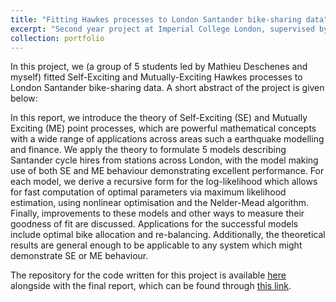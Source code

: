 ```yaml
---
title: "Fitting Hawkes processes to London Santander bike-sharing data"
excerpt: "Second year project at Imperial College London, supervised by [Dr Francesco Sanna Passino](https://fraspass.github.io/)."
collection: portfolio
---
```


In this project, we (a group of 5 students led by Mathieu Deschenes and myself) fitted Self-Exciting and Mutually-Exciting Hawkes processes to London Santander bike-sharing data. A short abstract of the project is given below:

In this report, we introduce the theory of Self-Exciting (SE) and Mutually Exciting (ME) point processes, which are powerful mathematical concepts with a wide range of applications across areas such a earthquake modelling and finance. We apply the theory to formulate 5 models describing Santander cycle hires from stations across London, with the model making use of both SE and ME behaviour demonstrating excellent performance. For each model, we derive a recursive form for the log-likelihood which allows for fast computation of optimal parameters via maximum likelihood estimation, using nonlinear optimisation and the Nelder-Mead algorithm. Finally, improvements to these models and other ways to measure their goodness of fit are discussed. Applications for the successful models include optimal bike allocation and re-balancing. Additionally, the theoretical results are general enough to be applicable to any system which might demonstrate SE or ME behaviour. 

The repository for the code written for this project is available [here](https://github.com/carlosaccp/Santander-SE-ME) alongside with the final report, which can be found through [this link](https://github.com/carlosaccp/Santander-SE-ME/blob/main/report.pdf).

